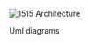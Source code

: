 ![1515](https://user-images.githubusercontent.com/89757078/132474560-63b5e207-0a77-41b6-82d9-388840b3456a.gif)
Architecture


Uml diagrams


